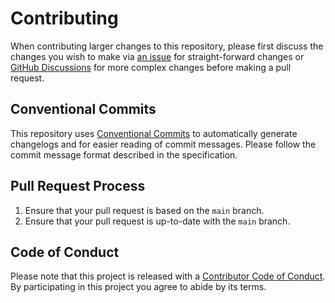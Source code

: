 # Contributing

When contributing larger changes to this repository, please first discuss the changes you wish to make via [an issue](https://github.com/XenyriaNET/xenyria-experience-enhancement-mod/issues) for straight-forward changes or [GitHub Discussions](https://github.com/XenyriaNET/xenyria-experience-enhancement-mod/discussions) for more complex changes before making a pull request.

## Conventional Commits

This repository uses [Conventional Commits](https://www.conventionalcommits.org/en/v1.0.0/) to automatically generate changelogs and for easier reading of commit messages. Please follow the commit message format described in the specification.

## Pull Request Process

1. Ensure that your pull request is based on the `main` branch.
2. Ensure that your pull request is up-to-date with the `main` branch.

## Code of Conduct

Please note that this project is released with a [Contributor Code of Conduct](CODE_OF_CONDUCT.md). By participating in this project you agree to abide by its terms.
